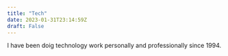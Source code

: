 ```yaml
---
title: "Tech"
date: 2023-01-31T23:14:59Z
draft: False
---
```

I have been doig technology work personally and professionally since 1994.